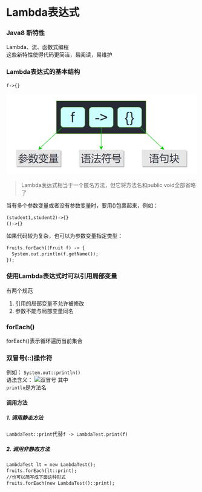 # Lambda表达式
### Java8 新特性
Lambda、流、函数式编程  
这些新特性使得代码更简洁，易阅读，易维护

### Lambda表达式的基本结构
```
f->{}
```
![Lambda表达式的基本结构](/Pic/Lambda表达式.png "Lambda表达式")  

>Lambda表达式相当于一个匿名方法，但它将方法名和public void全部省略了  

当有多个参数变量或者没有参数变量时，要用()包裹起来，例如：
```
(student1,student2)->{}
()->{}
```
如果代码较为复杂，也可以为参数变量指定类型：
```
fruits.forEach((Fruit f) -> {
  System.out.println(f.getName());
});
```
### 使用Lambda表达式时可以引用局部变量
有两个规范  
1. 引用的局部变量不允许被修改
2. 参数不能与局部变量同名

### forEach()
forEach()表示循环遍历当前集合  

### 双冒号(::)操作符
例如：
```System.out::println()```  
语法含义：
![双冒号](../Pic/lambda2.png "双冒号")
其中   
```println```是方法名  
#### 调用方法
##### 1. 调用静态方法
```LambdaTest::print```代替```f -> LambdaTest.print(f)```
##### 2. 调用非静态方法
```
LambdaTest lt = new LambdaTest();
fruits.forEach(lt::print);
//也可以简写成下面这种形式
fruits.forEach(new LambdaTest()::print);
```


